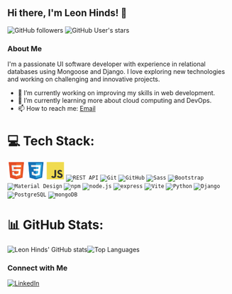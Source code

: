 ## Hi there, I'm Leon Hinds! 👋

![GitHub followers](https://img.shields.io/github/followers/lhinds86?style=social)
![GitHub User's stars](https://img.shields.io/github/stars/lhinds86?style=social)

### About Me

I'm a passionate UI software developer with experience in relational databases using Mongoose and Django. I love exploring new technologies and working on challenging and innovative projects.

- 🔭 I’m currently working on improving my skills in web development.
- 🌱 I’m currently learning more about cloud computing and DevOps.
- 📫 How to reach me: [Email](mailto:leonhinds1986@gmail.com)
# 💻 Tech Stack:
<p align="left">
  <code><img src="https://raw.githubusercontent.com/devicons/devicon/master/icons/html5/html5-original.svg" alt="html5" width="40" height="40"/></code>
  <code><img src="https://raw.githubusercontent.com/devicons/devicon/master/icons/css3/css3-original.svg" alt="css3" width="40" height="40"/></code>
  <code><img src="https://raw.githubusercontent.com/devicons/devicon/master/icons/javascript/javascript-original.svg" alt="javascript" width="40" height="40"/></code>
  <code><img src="https://user-images.githubusercontent.com/25181517/192107858-fe19f043-c502-4009-8c47-476fc89718ad.png" alt="REST API" width="40" height="40"/></code>
  <code><img src="https://user-images.githubusercontent.com/25181517/192108372-f71d70ac-7ae6-4c0d-8395-51d8870c2ef0.png" alt="Git" width="40" height="40"/></code>
  <code><img src="https://user-images.githubusercontent.com/25181517/192108374-8da61ba1-99ec-41d7-80b8-fb2f7c0a4948.png" alt="GitHub" width="40" height="40"/></code>
  <code><img src="https://user-images.githubusercontent.com/25181517/192158956-48192682-23d5-4bfc-9dfb-6511ade346bc.png" alt="Sass" width="40" height="40"/></code>
  <code><img src="https://user-images.githubusercontent.com/25181517/183898054-b3d693d4-dafb-4808-a509-bab54cf5de34.png" alt="Bootstrap" width="40" height="40"/></code>
  <code><img src="https://user-images.githubusercontent.com/25181517/189716630-fe6c084c-6c66-43af-aa49-64c8aea4a5c2.png" alt="Material Design" width="40" height="40"/></code>
  <code><img src="https://user-images.githubusercontent.com/25181517/121401671-49102800-c959-11eb-9f6f-74d49a5e1774.png" alt="npm" width="40" height="40"/></code>
  <code><img src="https://user-images.githubusercontent.com/25181517/183568594-85e280a7-0d7e-4d1a-9028-c8c2209e073c.png" alt="node.js" width="40" height="40"/></code>
  <code><img src="https://user-images.githubusercontent.com/25181517/183859966-a3462d8d-1bc7-4880-b353-e2cbed900ed6.png" alt="express" width="40" height="40"/></code>
  <code><img src="https://github-production-user-asset-6210df.s3.amazonaws.com/62091613/261395532-b40892ef-efb8-4b0e-a6b5-d1cfc2f3fc35.png" alt="Vite" width="40" height="40"/></code>
  <code><img src="https://user-images.githubusercontent.com/25181517/183423507-c056a6f9-1ba8-4312-a350-19bcbc5a8697.png" alt="Python" width="40" height="40"/></code>
  <code><img src="https://github.com/marwin1991/profile-technology-icons/assets/62091613/9bf5650b-e534-4eae-8a26-8379d076f3b4" alt="Django" width="40" height="40"/></code>
  <code><img src="https://user-images.githubusercontent.com/25181517/117208740-bfb78400-adf5-11eb-97bb-09072b6bedfc.png" alt="PostgreSQL" width="40" height="40"/></code>
  <code><img src="https://user-images.githubusercontent.com/25181517/182884177-d48a8579-2cd0-447a-b9a6-ffc7cb02560e.png" alt="mongoDB" width="40" height="40"/></code>
</p>


# 📊 GitHub Stats:
![Leon Hinds' GitHub stats](https://github-readme-stats.vercel.app/api?username=lhinds86&show_icons=true&theme=radical)![Top Languages](https://github-readme-stats.vercel.app/api/top-langs/?username=lhinds86&layout=compact&theme=radical)

### Connect with Me

[![LinkedIn](https://img.shields.io/badge/LinkedIn-blue?style=flat&logo=linkedin&labelColor=blue)](https://www.linkedin.com/in/leon-hinds/)

